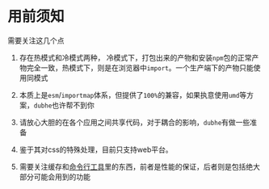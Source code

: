 # 用前须知
需要关注这几个点

1. 存在热模式和冷模式两种，
冷模式下，打包出来的产物和安装`npm`包的正常产物完全一致，热模式下，则是在浏览器中`import`。一个生产端下的产物只能使用同模式


2. 本质上是`esm`/`importmap`体系，但提供了`100%`的兼容，如果执意使用`umd`等方案，`dubhe`也许帮不到你
3. 请放心大胆的在各个应用之间共享代码，对于耦合的影响，`dubhe`有做一些准备
4. 鉴于其对css的特殊处理，目前只支持web平台。
4. 需要关注缓存和[命令行工具](../api/cli.md)里的东西，前者是性能的保证，后者则是包括绝大部分可能会用到的功能